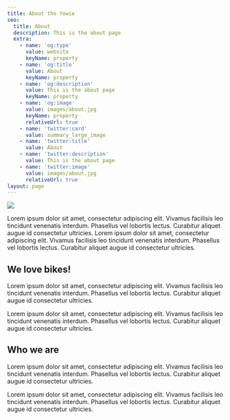 ```yaml
---
title: About the Yowie
seo:
  title: About
  description: This is the about page
  extra:
    - name: 'og:type'
      value: website
      keyName: property
    - name: 'og:title'
      value: About
      keyName: property
    - name: 'og:description'
      value: This is the about page
      keyName: property
    - name: 'og:image'
      value: images/about.jpg
      keyName: property
      relativeUrl: true
    - name: 'twitter:card'
      value: summary_large_image
    - name: 'twitter:title'
      value: About
    - name: 'twitter:description'
      value: This is the about page
    - name: 'twitter:image'
      value: images/about.jpg
      relativeUrl: true
layout: page
---
```

![](/images/241206879\_112137201241683\_1366130517113754361\_n-8671365f.jpg)

Lorem ipsum dolor sit amet, consectetur adipiscing elit. Vivamus facilisis leo tincidunt venenatis interdum. Phasellus vel lobortis lectus. Curabitur aliquet augue id consectetur ultricies. Lorem ipsum dolor sit amet, consectetur adipiscing elit. Vivamus facilisis leo tincidunt venenatis interdum. Phasellus vel lobortis lectus. Curabitur aliquet augue id consectetur ultricies. 

## We love bikes!

Lorem ipsum dolor sit amet, consectetur adipiscing elit. Vivamus facilisis leo tincidunt venenatis interdum. Phasellus vel lobortis lectus. Curabitur aliquet augue id consectetur ultricies. 

Lorem ipsum dolor sit amet, consectetur adipiscing elit. Vivamus facilisis leo tincidunt venenatis interdum. Phasellus vel lobortis lectus. Curabitur aliquet augue id consectetur ultricies. 

## Who we are

Lorem ipsum dolor sit amet, consectetur adipiscing elit. Vivamus facilisis leo tincidunt venenatis interdum. Phasellus vel lobortis lectus. Curabitur aliquet augue id consectetur ultricies. 

Lorem ipsum dolor sit amet, consectetur adipiscing elit. Vivamus facilisis leo tincidunt venenatis interdum. Phasellus vel lobortis lectus. Curabitur aliquet augue id consectetur ultricies. 
